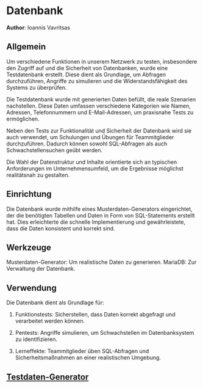
# Datenbank


**Author**: Ioannis Vavritsas


## Allgemein

Um verschiedene Funktionen in unserem Netzwerk zu testen, insbesondere den Zugriff auf und die Sicherheit von Datenbanken, wurde eine Testdatenbank erstellt. Diese dient als Grundlage, um Abfragen durchzuführen, Angriffe zu simulieren und die Widerstandsfähigkeit des Systems zu überprüfen.

Die Testdatenbank wurde mit generierten Daten befüllt, die reale Szenarien nachstellen. Diese Daten umfassen verschiedene Kategorien wie Namen, Adressen, Telefonnummern und E-Mail-Adressen, um praxisnahe Tests zu ermöglichen.

Neben den Tests zur Funktionalität und Sicherheit der Datenbank wird sie auch verwendet, um Schulungen und Übungen für Teammitglieder durchzuführen. Dadurch können sowohl SQL-Abfragen als auch Schwachstellensuchen geübt werden.

Die Wahl der Datenstruktur und Inhalte orientierte sich an typischen Anforderungen im Unternehmensumfeld, um die Ergebnisse möglichst realitätsnah zu gestalten.


## Einrichtung

Die Datenbank wurde mithilfe eines Musterdaten-Generators eingerichtet, der die benötigten Tabellen und Daten in Form von SQL-Statements erstellt hat. Dies erleichterte die schnelle Implementierung und gewährleistete, dass die Daten konsistent und korrekt sind.


## Werkzeuge

Musterdaten-Generator: Um realistische Daten zu generieren.
MariaDB: Zur Verwaltung der Datenbank.


## Verwendung

Die Datenbank dient als Grundlage für:

1. Funktionstests: Sicherstellen, dass Daten korrekt abgefragt und verarbeitet werden können.

2. Pentests: Angriffe simulieren, um Schwachstellen im Datenbanksystem zu identifizieren.

3. Lerneffekte: Teammitglieder üben SQL-Abfragen und Sicherheitsmaßnahmen an einer realistischen Umgebung.


## [Testdaten-Generator](https://databasedata.blue-l.de/databasedata)
